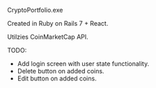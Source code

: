 CryptoPortfolio.exe

Created in Ruby on Rails 7 + React.

Utilzies CoinMarketCap API.

TODO:

- Add login screen with user state functionality.
- Delete button on added coins.
- Edit button on added coins.